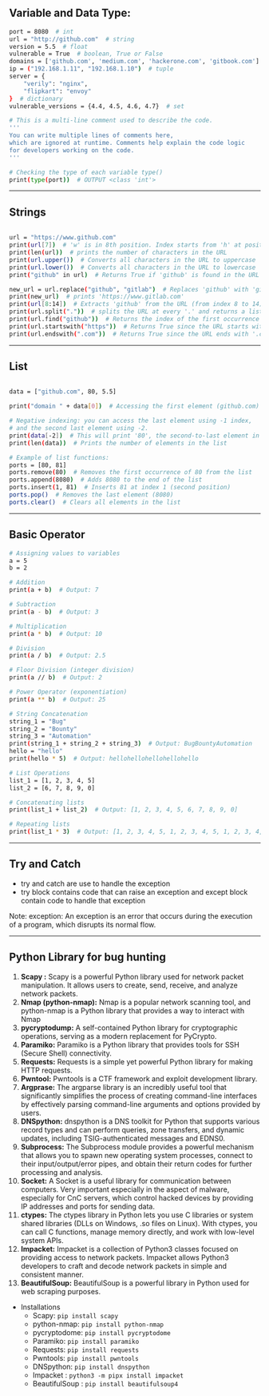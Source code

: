 ## Variable and Data Type:
```bash
port = 8080  # int
url = "http://github.com"  # string
version = 5.5  # float
vulnerable = True  # boolean, True or False
domains = ['github.com', 'medium.com', 'hackerone.com', 'gitbook.com']  # list
ip = ("192.168.1.11", "192.168.1.10")  # tuple
server = {
    "verily": "nginx", 
    "flipkart": "envoy"
}  # dictionary
vulnerable_versions = {4.4, 4.5, 4.6, 4.7}  # set

# This is a multi-line comment used to describe the code. 
'''
You can write multiple lines of comments here, 
which are ignored at runtime. Comments help explain the code logic 
for developers working on the code.
'''

# Checking the type of each variable type()
print(type(port))  # OUTPUT <class 'int'>

```
---
## Strings
```bash

url = "https://www.github.com"
print(url[7])  # 'w' is in 8th position. Index starts from 'h' at position 0.
print(len(url))  # prints the number of characters in the URL
print(url.upper())  # Converts all characters in the URL to uppercase
print(url.lower())  # Converts all characters in the URL to lowercase
print("github" in url)  # Returns True if 'github' is found in the URL

new_url = url.replace("github", "gitlab")  # Replaces 'github' with 'gitlab'
print(new_url)  # prints 'https://www.gitlab.com'
print(url[8:14])  # Extracts 'github' from the URL (from index 8 to 14)
print(url.split("."))  # splits the URL at every '.' and returns a list
print(url.find("github"))  # Returns the index of the first occurrence of 'github'
print(url.startswith("https"))  # Returns True since the URL starts with 'https'
print(url.endswith(".com"))  # Returns True since the URL ends with '.com'

```
---

## List
```bash

data = ["github.com", 80, 5.5]

print("domain " + data[0])  # Accessing the first element (github.com) and concatenating it with the string

# Negative indexing: you can access the last element using -1 index, 
# and the second last element using -2.
print(data[-2])  # This will print '80', the second-to-last element in the list
print(len(data))  # Prints the number of elements in the list

# Example of list functions:
ports = [80, 81]
ports.remove(80)  # Removes the first occurrence of 80 from the list
ports.append(8080)  # Adds 8080 to the end of the list
ports.insert(1, 81)  # Inserts 81 at index 1 (second position)
ports.pop()  # Removes the last element (8080)
ports.clear()  # Clears all elements in the list


```
---

## Basic Operator
```bash
# Assigning values to variables
a = 5
b = 2

# Addition
print(a + b)  # Output: 7

# Subtraction
print(a - b)  # Output: 3

# Multiplication
print(a * b)  # Output: 10

# Division
print(a / b)  # Output: 2.5

# Floor Division (integer division)
print(a // b)  # Output: 2

# Power Operator (exponentiation)
print(a ** b)  # Output: 25

# String Concatenation
string_1 = "Bug"
string_2 = "Bounty"
string_3 = "Automation"
print(string_1 + string_2 + string_3)  # Output: BugBountyAutomation
hello = "hello"
print(hello * 5)  # Output: hellohellohellohellohello

# List Operations
list_1 = [1, 2, 3, 4, 5]
list_2 = [6, 7, 8, 9, 0]

# Concatenating lists
print(list_1 + list_2)  # Output: [1, 2, 3, 4, 5, 6, 7, 8, 9, 0]

# Repeating lists
print(list_1 * 3)  # Output: [1, 2, 3, 4, 5, 1, 2, 3, 4, 5, 1, 2, 3, 4, 5]
```


---

## Try and Catch 
- try and catch are use to handle the exception 
- try block contains code that can raise an exception and except block contain code to handle that exception

Note: exception: An exception is an error that occurs during the execution of a program, which disrupts its normal flow.

---

## Python Library for bug hunting

1. **Scapy :** Scapy is a powerful Python library used for network packet manipulation. It allows users to create, send, receive, and analyze network packets.
2. **Nmap (python-nmap):** Nmap is a popular network scanning tool, and python-nmap is a Python library that provides a way to interact with Nmap
3. **pycryptodump:**  A self-contained Python library for cryptographic operations, serving as a modern replacement for PyCrypto.
4. **Paramiko:** Paramiko is a Python library that provides tools for SSH (Secure Shell) connectivity.
5. **Requests:** Requests is a simple yet powerful Python library for making HTTP requests.
6. **Pwntool:** Pwntools is a CTF framework and exploit development library.
7. **Argprase:**  The argparse library is an incredibly useful tool that significantly simplifies the process of creating command-line interfaces by effectively parsing command-line arguments and options provided by users.
8. **DNSpython:**  dnspython is a DNS toolkit for Python that supports various record types and can perform queries, zone transfers, and dynamic updates, including TSIG-authenticated messages and EDNS0.
9. **Subprocess:** The Subprocess module provides a powerful mechanism that allows you to spawn new operating system processes, connect to their input/output/error pipes, and obtain their return codes for further processing and analysis.
10. **Socket:**  A Socket is a useful library for communication between computers. Very important especially in the aspect of malware, especially for CnC servers, which control hacked devices by providing IP addresses and ports for sending data.
11. **ctypes:**  The ctypes library in Python lets you use C libraries or system shared libraries (DLLs on Windows, .so files on Linux). With ctypes, you can call C functions, manage memory directly, and work with low-level system APIs. 
12. **Impacket:** Impacket is a collection of Python3 classes focused on providing access to network packets. Impacket allows Python3 developers to craft and decode network packets in simple and consistent manner.
13. **BeautifulSoup:** BeautifulSoup is a powerful library in Python used for web scraping purposes.

- Installations
    - Scapy: `pip install scapy`
    - python-nmap: `pip install python-nmap`
    - pycryptodome: `pip install pycryptodome`
    - Paramiko: `pip install paramiko`
    - Requests: `pip install requests`
    - Pwntools: `pip install pwntools`
    - DNSpython: `pip install dnspython`
    - Impacket : `python3 -m pipx install impacket`
    - BeautifulSoup : `pip install beautifulsoup4`

